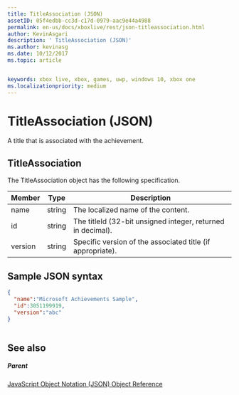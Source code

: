 ```yaml
---
title: TitleAssociation (JSON)
assetID: 05f4edbb-cc3d-c17d-0979-aac9e44a4988
permalink: en-us/docs/xboxlive/rest/json-titleassociation.html
author: KevinAsgari
description: ' TitleAssociation (JSON)'
ms.author: kevinasg
ms.date: 10/12/2017
ms.topic: article


keywords: xbox live, xbox, games, uwp, windows 10, xbox one
ms.localizationpriority: medium
---
```



# TitleAssociation (JSON)
A title that is associated with the achievement. 
<a id="ID4EN"></a>

 
## TitleAssociation
 
The TitleAssociation object has the following specification.
 
| Member| Type| Description| 
| --- | --- | --- | 
| name| string| The localized name of the content.| 
| id| string| The titleId (32-bit unsigned integer, returned in decimal).| 
| version| string| Specific version of the associated title (if appropriate).| 
  
<a id="ID4E4B"></a>

 
## Sample JSON syntax
 

```json
{
  "name":"Microsoft Achievements Sample",
  "id":3051199919,
  "version":"abc"
}
    
```

  
<a id="ID4EGC"></a>

 
## See also
 
<a id="ID4EIC"></a>

 
##### Parent 

[JavaScript Object Notation (JSON) Object Reference](atoc-xboxlivews-reference-json.md)

   